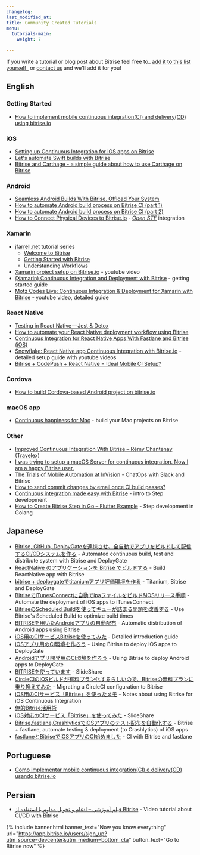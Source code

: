 ```yaml
---
changelog:
last_modified_at:
title: Community Created Tutorials
menu:
  tutorials-main:
    weight: 7

---
```

If you write a tutorial or blog post about Bitrise feel free to_
[add it to this list yourself_](https://github.com/bitrise-io/devcenter/edit/master/_articles/en/tutorials/community-created.md)
or [contact us](https://www.bitrise.io/contact) and we'll add it for you!

## English

### Getting Started

* [How to implement mobile continuous integration(CI) and delivery(CD) using bitrise.io](https://medium.com/@feliperfmarques/how-to-implement-mobile-continuous-integration-ci-and-delivery-cd-using-bitrise-io-eb7866dfc641)

### iOS

* [Setting up Continuous Integration for iOS apps on Bitrise](https://savvyapps.com/blog/continuous-integration-ios-bitrise)
* [Let's automate Swift builds with Bitrise](https://medium.com/@erkekin/lets-automate-swift-builds-with-bitrise-47225d547c98)
* [Bitrise and Carthage - a simple guide about how to use Carthage on Bitrise](http://blog.ricardopereira.eu/2015/07/10/EN-bitrise-and-carthage/)

### Android

* [Seamless Android Builds With Bitrise. Offload Your System](http://myhexaville.com/2017/10/18/seamless-android-builds-with-bitrise/)
* [How to automate Android build process on Bitrise CI (part 1)](https://medium.com/@hesam.kamalan/how-to-automate-android-build-process-on-bitrise-ci-71ae3a94362e)
* [How to automate Android build process on Bitrise CI (part 2)](https://medium.com/@hesam.kamalan/how-to-automate-android-build-process-on-bitrise-ci-part-2-b3f8124c29ee)
* [How to Connect Physical Devices to Bitrise.io](https://www.thedroidsonroids.com/blog/how-to-connect-physical-devices-to-bitrise-io) - [_Open STF_](https://openstf.io) integration

### Xamarin

* [jfarrell.net](https://jfarrell.net) tutorial series
  * [Welcome to Bitrise](https://jfarrell.net/2016/09/05/welcome-to-bitrise/)
  * [Getting Started with Bitrise](https://jfarrell.net/2016/09/06/getting-started-with-bitrise/)
  * [Understanding Workflows](https://jfarrell.net/2016/09/11/understanding-workflows/)
* [Xamarin project setup on Bitrise.io](https://www.youtube.com/watch?v=ChX0TQzOd8c) - youtube video
* [(Xamarin) Continuous Integration and Deployment with Bitrise](http://blog.cayas.de/continuous-integration-and-deployment-with-bitrise) - getting started guide
* [Motz Codes Live: Continuous Integration & Deployment for Xamarin with Bitrise](https://www.youtube.com/watch?v=1UeNajpjIXY) - youtube video, detailed guide

### React Native

* [Testing in React Native — Jest & Detox](https://pillow.codes/testing-in-react-native-jest-detox-d7b3b79a166a)
* [How to automate your React Native deployment workflow using Bitrise](https://logbook.hanno.co/bitrise-deployment-workflow-react-native/)
* [Continuous Integration for React Native Apps With Fastlane and Bitrise (iOS)](http://blog.thebakery.io/continuous-integration-for-react-native-applications-with-fastlane-and-bitrise-ios-version/)
* [Snowflake: React Native app Continuous Integration with Bitrise.io](https://github.com/bartonhammond/snowflake/#continuous-integration) - detailed setup guide with youtube videos
* [Bitrise + CodePush + React Native = Ideal Mobile CI Setup?](https://medium.com/@mthakkar_/bitrise-codepush-react-native-ideal-mobile-ci-setup-6283b86146c)

### Cordova

* [How to build Cordova-based Android project on bitrise.io](http://vgaidarji.github.io/blog/2016/02/27/how-to-build-cordova-based-android-project-on-bitrise-io/)

### macOS app

* [Continuous happiness for Mac](https://blog.alltheflow.com/continuous-happiness-for-mac/) - build your Mac projects on Bitrise

### Other

* [Improved Continuous Integration With Bitrise – Rémy Chantenay (Travelex)](https://medium.com/@remy.chantenay/bitrise-travelex-digital-f3388019bae)
* [I was trying to setup a macOS Server for continuous integration. Now I am a happy Bitrise user.](https://theswiftdev.com/2016/08/29/macos-xcode-build-server-tutorial/)
* [The Trials of Mobile Automation at InVision](http://engineering.invisionapp.com/post/trials-of-mobile-automation/) - ChatOps with Slack and Bitrise
* [How to send commit changes by email once CI build passes?](https://medium.com/@hesam.kamalan/how-to-send-commit-changes-by-email-once-ci-build-passes-dee13c67c195)
* [Continuous integration made easy with Bitrise](https://blog.alltheflow.com/continuous-integration-made-easy-with-bitrise/) - intro to Step development
* [How to Create Bitrise Step in Go – Flutter Example](https://www.thedroidsonroids.com/blog/how-to-create-bitrise-step-in-go-flutter-example) - Step development in Golang

## Japanese

* [Bitrise, GitHub, DeployGateを連携させ、全自動でアプリをビルドして配信するCI/CDシステムを作る](https://qiita.com/kyoro353/items/200d5b34b9f5805dd43a) - Automated continuous build, test and distribute system with Bitrise and DeployGate
* [ReactNative のアプリケーションを Bitrise でビルドする](http://qiita.com/jtakahashi0604/items/5133358aa55a03137fbc) - Build ReactNative app with Bitrise
* [bitrise + deploygateでtitaniumアプリ評価環境を作る](http://qiita.com/imoans/items/aa6dec9392d2ed0b77cd) - Titanium, Bitrise and DeployGate
* [BitriseでiTunesConnectに自動でipaファイルをビルド&iOSリリース手順](http://qiita.com/narukun/items/960d71f6577146550b08) - Automate the deployment of iOS apps to iTunesConnect
* [BitriseのScheduled Buildを使ってキューが詰まる問題を改善する](http://qiita.com/shobyshoby/items/610aaa40b4a49498849c) - Use Bitrise's Scheduled Build to optimize build times
* [BITRISEを用いたAndroidアプリの自動配布](http://qiita.com/sjnya/items/6ac1c800f16a7f24201a) - Automatic distribution of Android apps using Bitrise
* [iOS用のCIサービスBitriseを使ってみた](http://qiita.com/keygx/items/ab6149476f43ec51eb5c) - Detailed introduction guide
* [iOSアプリ用のCI環境を作ろう](http://qiita.com/kou_hon/items/51dda72ad62c0c03a720) - Using Bitrise to deploy iOS apps to DeployGate
* [Androidアプリ開発用のCI環境を作ろう](http://qiita.com/kou_hon/items/fe80072a38dd8aa861af) - Using Bitrise to deploy Android apps to DeployGate
* [BITRISEを使っています](http://www.slideshare.net/kurikazu/bitrise-62409912) - SlideShare
* [CircleCIのiOSビルドが有料プラン化するらしいので、Bitriseの無料プランに乗り換えてみた](http://engineering.otobank.co.jp/entry/ios-build-switch-to-bitrise-from-circleci) - Migrating a CircleCI configuration to Bitrise
* [iOS用のCIサービス「Bitrise」を使ったメモ](http://blog.koogawa.com/entry/2016/01/31/110032) - Notes about using Bitrise for iOS Continuous Integration
* [俺的Bitrise活用術](http://yanma.hateblo.jp/entry/2016/03/15/104131)
* [iOS対応のCIサービス「Bitrise」を使ってみた](http://sssslide.com/www.slideshare.net/koogawa/ioscibitrise) - SlideShare
* [Bitrise,fastlane,CrashlyticsでiOSアプリのテスト配布を自動化する](http://techblog.lclco.com/entry/2016/05/09/192230) - Bitrise + fastlane, automate testing & deployment (to Crashlytics) of iOS apps
* [fastlaneとBitriseでiOSアプリのCI始めました](http://blog.lisb.direct/entry/2017/07/20/100000) - CI with Bitrise and fastlane

## Portuguese

* [Como implementar mobile continuous integration(CI) e delivery(CD) usando bitrise.io](https://medium.com/@feliperfmarques/como-implementar-mobile-continuous-integration-ci-e-delivery-cd-usando-bitrise-io-c16007263deb)

## Persian

* [فیلم آموزشی – ادغام و تحویل مداوم با استفاده از Bitrise](http://www.kamalan.com/1395/05/%D9%81%DB%8C%D9%84%D9%85-%D8%A2%D9%85%D9%88%D8%B2%D8%B4%DB%8C-%D8%A7%D8%AF%D8%BA%D8%A7%D9%85-%D9%88-%D8%AA%D8%AD%D9%88%DB%8C%D9%84-%D9%85%D8%AF%D8%A7%D9%88%D9%85-%D8%A8%D8%A7-%D8%A7%D8%B3%D8%AA/) - Video tutorial about CI/CD with Bitrise

{% include banner.html banner_text="Now you know everything" url="https://app.bitrise.io/users/sign_up?utm_source=devcenter&utm_medium=bottom_cta" button_text="Go to Bitrise now" %}